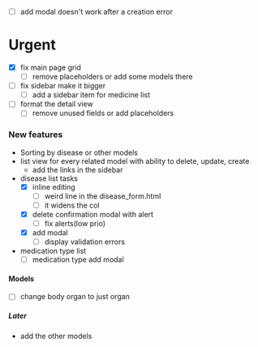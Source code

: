 - [ ] add modal doesn't work after a creation error


# Urgent
- [x] fix main page grid
	- [ ] remove placeholders or add some models there
- [ ] fix sidebar make it bigger 
	- [ ]  add a sidebar item for medicine list
- [ ] format the detail view
	- [ ] remove unused fields or add placeholders
      
### New features
- Sorting by disease or other models
- list view for every related model with ability to delete, update, create
	- add the links in the sidebar
- disease list tasks
	 - [x]  inline editing
		 - [ ] weird line in the disease_form.html
		 - [ ] it widens the col
	 - [x] delete confirmation modal with alert
		 - [ ] fix alerts(low prio)
	 - [x] add modal
		 - [ ] display validation errors
- medication type list
	- [ ]  medication type add modal

#### Models
- [ ] change body organ to just organ
##### Later
* add the other models 